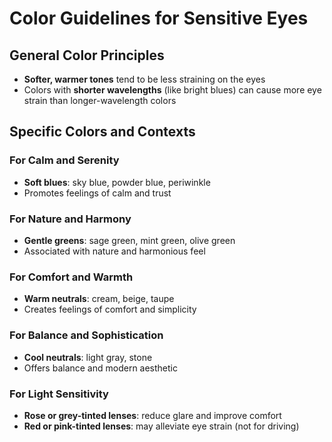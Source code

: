 # Color Guidelines for Sensitive Eyes

## General Color Principles
- **Softer, warmer tones** tend to be less straining on the eyes
- Colors with **shorter wavelengths** (like bright blues) can cause more eye strain than longer-wavelength colors

## Specific Colors and Contexts

### For Calm and Serenity
- **Soft blues**: sky blue, powder blue, periwinkle
- Promotes feelings of calm and trust

### For Nature and Harmony
- **Gentle greens**: sage green, mint green, olive green
- Associated with nature and harmonious feel

### For Comfort and Warmth
- **Warm neutrals**: cream, beige, taupe
- Creates feelings of comfort and simplicity

### For Balance and Sophistication
- **Cool neutrals**: light gray, stone
- Offers balance and modern aesthetic

### For Light Sensitivity
- **Rose or grey-tinted lenses**: reduce glare and improve comfort
- **Red or pink-tinted lenses**: may alleviate eye strain (not for driving)